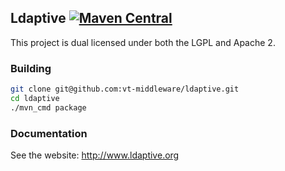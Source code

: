 ## Ldaptive [![Maven Central](https://maven-badges.herokuapp.com/maven-central/org.ldaptive/ldaptive/badge.svg?style=flat)](https://maven-badges.herokuapp.com/maven-central/org.ldaptive/ldaptive) 

This project is dual licensed under both the LGPL and Apache 2.

### Building
```sh
git clone git@github.com:vt-middleware/ldaptive.git
cd ldaptive
./mvn_cmd package
```

### Documentation
See the website: http://www.ldaptive.org
